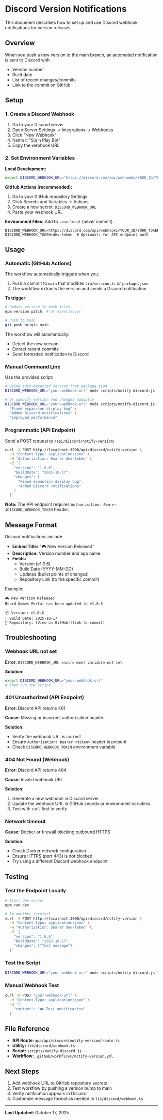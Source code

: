 # Discord Version Notifications

This document describes how to set up and use Discord webhook notifications for version releases.

## Overview

When you push a new version to the main branch, an automated notification is sent to Discord with:
- Version number
- Build date
- List of recent changes/commits
- Link to the commit on GitHub

## Setup

### 1. Create a Discord Webhook

1. Go to your Discord server
2. Open Server Settings → Integrations → Webhooks
3. Click "New Webhook"
4. Name it "Sip n Play Bot"
5. Copy the webhook URL

### 2. Set Environment Variables

**Local Development:**
```bash
export DISCORD_WEBHOOK_URL="https://discord.com/api/webhooks/YOUR_ID/YOUR_TOKEN"
```

**GitHub Actions (recommended):**
1. Go to your GitHub repository Settings
2. Click Secrets and Variables → Actions
3. Create a new secret: `DISCORD_WEBHOOK_URL`
4. Paste your webhook URL

**Environment Files:**
Add to `.env.local` (never commit):
```
DISCORD_WEBHOOK_URL=https://discord.com/api/webhooks/YOUR_ID/YOUR_TOKEN
DISCORD_WEBHOOK_TOKEN=dev-token  # Optional: for API endpoint auth
```

## Usage

### Automatic (GitHub Actions)

The workflow automatically triggers when you:
1. Push a commit to `main` that modifies `lib/version.ts` or `package.json`
2. The workflow extracts the version and sends a Discord notification

**To trigger:**
```bash
# Update version in both files
npm version patch  # or minor/major

# Push to main
git push origin main
```

The workflow will automatically:
- Detect the new version
- Extract recent commits
- Send formatted notification to Discord

### Manual Command Line

Use the provided script:

```bash
# Using auto-detected version from package.json
DISCORD_WEBHOOK_URL="your-webhook-url" node scripts/notify-discord.js --auto

# Or specify version and changes manually
DISCORD_WEBHOOK_URL="your-webhook-url" node scripts/notify-discord.js 1.0.6 \
  "Fixed expansion display bug" \
  "Added Discord notifications" \
  "Improved performance"
```

### Programmatic (API Endpoint)

Send a POST request to `/api/discord/notify-version`:

```bash
curl -X POST http://localhost:3000/api/discord/notify-version \
  -H "Content-Type: application/json" \
  -H "Authorization: Bearer dev-token" \
  -d '{
    "version": "1.0.6",
    "buildDate": "2025-10-17",
    "changes": [
      "Fixed expansion display bug",
      "Added Discord notifications"
    ]
  }'
```

**Note:** The API endpoint requires `Authorization: Bearer $DISCORD_WEBHOOK_TOKEN` header.

## Message Format

Discord notifications include:
- **Embed Title:** "🎮 New Version Released"
- **Description:** Version number and app name
- **Fields:**
  - Version (v1.0.6)
  - Build Date (YYYY-MM-DD)
  - Updates (bullet points of changes)
  - Repository Link (to the specific commit)

Example:
```
🎮 New Version Released
Board Games Portal has been updated to v1.0.6

📦 Version: v1.0.6
📅 Build Date: 2025-10-17
🔗 Repository: [View on GitHub](link-to-commit)
```

## Troubleshooting

### Webhook URL not set
**Error:** `DISCORD_WEBHOOK_URL environment variable not set`

**Solution:**
```bash
export DISCORD_WEBHOOK_URL="your-webhook-url"
# Then run the script
```

### 401 Unauthorized (API Endpoint)
**Error:** Discord API returns 401

**Cause:** Missing or incorrect authorization header

**Solution:**
- Verify the webhook URL is correct
- Ensure `Authorization: Bearer <token>` header is present
- Check `DISCORD_WEBHOOK_TOKEN` environment variable

### 404 Not Found (Webhook)
**Error:** Discord API returns 404

**Cause:** Invalid webhook URL

**Solution:**
1. Generate a new webhook in Discord server
2. Update the webhook URL in GitHub secrets or environment variables
3. Test with `curl` first to verify

### Network timeout
**Cause:** Docker or firewall blocking outbound HTTPS

**Solution:**
- Check Docker network configuration
- Ensure HTTPS (port 443) is not blocked
- Try using a different Discord webhook endpoint

## Testing

### Test the Endpoint Locally
```bash
# Start dev server
npm run dev

# In another terminal
curl -X POST http://localhost:3000/api/discord/notify-version \
  -H "Content-Type: application/json" \
  -H "Authorization: Bearer dev-token" \
  -d '{
    "version": "1.0.6",
    "buildDate": "2025-10-17",
    "changes": ["Test message"]
  }'
```

### Test the Script
```bash
DISCORD_WEBHOOK_URL="your-webhook-url" node scripts/notify-discord.js 1.0.6 "Test"
```

### Manual Webhook Test
```bash
curl -X POST "your-webhook-url" \
  -H "Content-Type: application/json" \
  -d '{
    "content": "🎮 Test notification"
  }'
```

## File Reference

- **API Route:** `app/api/discord/notify-version/route.ts`
- **Utility:** `lib/discord/webhook.ts`
- **Script:** `scripts/notify-discord.js`
- **Workflow:** `.github/workflows/notify-version.yml`

## Next Steps

1. Add webhook URL to GitHub repository secrets
2. Test workflow by pushing a version bump to main
3. Verify notification appears in Discord
4. Customize message format as needed in `lib/discord/webhook.ts`

---

**Last Updated:** October 17, 2025
